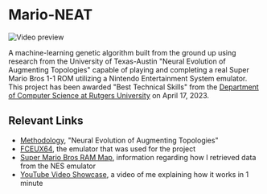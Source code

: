 # Mario-NEAT

![Video preview](https://user-images.githubusercontent.com/35881688/169942861-76ec5247-38f0-4b52-9e7e-9728a40578c2.gif)

A machine-learning genetic algorithm built from the ground up using research from the University of Texas-Austin "Neural Evolution of Augmenting Topologies" capable of playing and completing a real Super Mario Bros 1-1 ROM utilizing a Nintendo Entertainment System emulator. This project has been awarded "Best Technical Skills" from the [Department of Computer Science at Rutgers University](https://www.cs.rutgers.edu/) on April 17, 2023.

## Relevant Links
 - [Methodology](http://nn.cs.utexas.edu/downloads/papers/stanley.ec02.pdf), "Neural Evolution of Augmenting Topologies"
 - [FCEUX64](https://fceux.com/web/download.html), the emulator that was used for the project
 - [Super Mario Bros RAM Map](https://datacrystal.romhacking.net/wiki/Super_Mario_Bros.:RAM_map), information regarding how I retrieved data from the NES emulator
 - [YouTube Video Showcase](https://www.youtube.com/shorts/7xQBhGe79_E), a video of me explaining how it works in 1 minute
